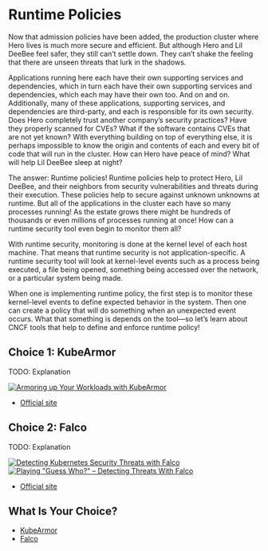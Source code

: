 # Runtime Policies

Now that admission policies have been added, the production cluster where Hero lives is much more secure and efficient. But although Hero and Lil DeeBee feel safer, they still can’t settle down. They can’t shake the feeling that there are unseen threats that lurk in the shadows.

Applications running here each have their own supporting services and dependencies, which in turn each have their own supporting services and dependencies, which each may have their own too. And on and on. Additionally, many of these applications, supporting services, and dependencies are third-party, and each is responsible for its own security. Does Hero completely trust another company’s security practices? Have they properly scanned for CVEs? What if the software contains CVEs that are not yet known? With everything building on top of everything else, it is perhaps impossible to know the origin and contents of each and every bit of code that will run in the cluster. How can Hero have peace of mind? What will help Lil DeeBee sleep at night?

The answer: Runtime policies! Runtime policies help to protect Hero, Lil DeeBee, and their neighbors from security vulnerabilities and threats during their execution. These policies help to secure against unknown unknowns at runtime. But all of the applications in the cluster each have so many processes running! As the estate grows there might be hundreds of thousands or even millions of processes running at once! How can a runtime security tool even begin to monitor them all?

With runtime security, monitoring is done at the kernel level of each host machine. That means that runtime security is not application-specific. A runtime security tool will look at kernel-level events such as a process being executed, a file being opened, something being accessed over the network, or a particular system being made.

When one is implementing runtime policy, the first step is to monitor these kernel-level events to define expected behavior in the system. Then one can create a policy that will do something when an unexpected event occurs. What that something is depends on the tool—so let’s learn about CNCF tools that help to define and enforce runtime policy!

## Choice 1: KubeArmor

TODO: Explanation

[![Armoring up Your Workloads with KubeArmor](https://img.youtube.com/vi/fHSw-CuYgoY/0.jpg)](https://youtu.be/fHSw-CuYgoY)
* [Official site](https://kubearmor.io)

## Choice 2: Falco

TODO: Explanation

[![Detecting Kubernetes Security Threats with Falco](https://img.youtube.com/vi/0tBSKRvH3xo/0.jpg)](https://youtu.be/0tBSKRvH3xo)
[![Playing "Guess Who?" – Detecting Threats With Falco](https://img.youtube.com/vi/ojcMrXiid-I/0.jpg)](https://youtu.be/ojcMrXiid-I)
* [Official site](https://falco.org)

## What Is Your Choice?

* [KubeArmor](kubearmor.md)
* [Falco](falco.md)
